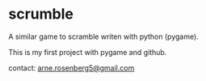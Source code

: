 scrumble
========

A similar game to scramble writen with python (pygame).

This is my first project with pygame and github.



contact:
arne.rosenberg5@gmail.com
